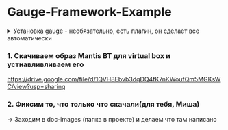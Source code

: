 # Gauge-Framework-Example
<details><summary>Установка gauge - необязательно, есть плагин, он сделает все автоматически</summary>
1. Устанавливаем Chocolatey:
Set-ExecutionPolicy Bypass -Scope Process -Force; [System.Net.ServicePointManager]::SecurityProtocol = [System.Net.ServicePointManager]::SecurityProtocol -bor 3072; iex ((New-Object System.Net.WebClient).DownloadString('https://community.chocolatey.org/install.ps1'))
2. Устанавливаем gauge:
choco install gauge
</details>

### 1. Скачиваем образ Mantis BT для virtual box и устнавливливаем его
https://drive.google.com/file/d/1QVH8Ebvb3dqDQ4fK7nKWoufQm5MGKsWC/view?usp=sharing

### 2. Фиксим то, что только что скачали(для тебя, Миша)
-> Заходим в doc-images (папка в проекте) и делаем что там написано



